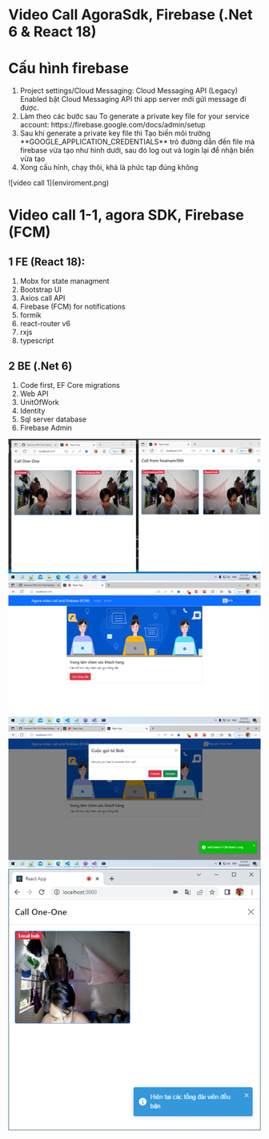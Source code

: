 # Video Call AgoraSdk, Firebase (.Net 6 & React 18)
# Cấu hình firebase
<ol>
  <li>Project settings/Cloud Messaging: Cloud Messaging API (Legacy)  Enabled
bật Cloud Messaging API thì app server mới gửi message đi được.</li>
  <li>Làm theo các bước sau To generate a private key file for your service account: https://firebase.google.com/docs/admin/setup</li>
  <li>Sau khi generate a private key file thì Tạo biến môi trường **GOOGLE_APPLICATION_CREDENTIALS** trỏ đường dẫn đến file mà firebase vừa tạo như hình dưới, sau đó log out và login lại để nhận biến vừa tạo</li>
  <li>Xong cấu hình, chạy thôi, khá là phức tạp đúng không</li>
</ol>
![video call 1](enviroment.png)

# Video call 1-1, agora SDK, Firebase (FCM)
## 1 FE (React 18):
<ol>
  <li>Mobx for state managment</li>
  <li>Bootstrap UI</li>
  <li>Axios call API</li>
  <li>Firebase (FCM) for notifications</li>
  <li>formik</li>
  <li>react-router v6</li>
  <li>rxjs</li>
  <li>typescript</li>
</ol>

## 2 BE (.Net 6)
<ol>
  <li>Code first, EF Core migrations</li>
  <li>Web API</li>
  <li>UnitOfWork</li>
  <li>Identity</li>
  <li>Sql server database</li>
  <li>Firebase Admin</li>
</ol>

![video call 1](agora1.png)
![video call 1](agora2.png)
![video call 1](agora3.png)
![video call 1](agora4.png)

